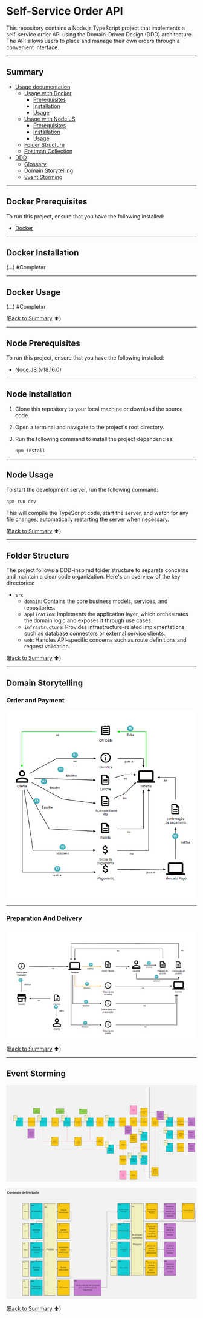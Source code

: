 # Self-Service Order API

This repository contains a Node.js TypeScript project that implements a self-service order API using the Domain-Driven Design (DDD) architecture. The API allows users to place and manage their own orders through a convenient interface.

---

## Summary

* [Usage documentation](#summary)
   * [Usage with Docker](#summary)
      * [Prerequisites](#docker-prerequisites)
      * [Installation](#docker-installation)
      * [Usage](#docker-usage)
   * [Usage with Node.JS](#summary)
      * [Prerequisites](#node-prerequisites)
      * [Installation](#node-installation)
      * [Usage](#node-usage)
   * [Folder Structure](#folder-structure)
   * [Postman Collection](postman/Self%20Service%20Order%20-%20API.postman_collection.json)
* [DDD](#summary)
   * [Glossary](/docs/glossary.md)
   * [Domain Storytelling](#domain-storytelling)
   * [Event Storming](#event-storming)

---

## Docker Prerequisites

To run this project, ensure that you have the following installed:

- [Docker](https://www.docker.com/)

---

## Docker Installation

(...) #Completar

---

## Docker Usage

(...) #Completar

([Back to Summary](#summary) :arrow_up:)

---

## Node Prerequisites

To run this project, ensure that you have the following installed:

- [Node.JS](https://nodejs.org) (v18.16.0)

---

## Node Installation

1. Clone this repository to your local machine or download the source code.
2. Open a terminal and navigate to the project's root directory.
3. Run the following command to install the project dependencies:

   ```shell
   npm install
   ```

---

## Node Usage

To start the development server, run the following command:

```shell
npm run dev
```

This will compile the TypeScript code, start the server, and watch for any file changes, automatically restarting the server when necessary.

([Back to Summary](#summary) :arrow_up:)

---

## Folder Structure

The project follows a DDD-inspired folder structure to separate concerns and maintain a clear code organization. Here's an overview of the key directories:

- `src`
  - `domain`: Contains the core business models, services, and repositories.
  - `application`: Implements the application layer, which orchestrates the domain logic and exposes it through use cases.
  - `infrastructure`: Provides infrastructure-related implementations, such as database connectors or external service clients.
  - `web`: Handles API-specific concerns such as route definitions and request validation.

([Back to Summary](#summary) :arrow_up:)

---

## Domain Storytelling

### Order and Payment

![domain_storytelling_1](docs/assets/1_domain_storytelling_order_and_payment.png "Order and Payment")

---

### Preparation And Delivery
![domain_storytelling_2](docs/assets/2_domain_storytelling_preparation_and_delivery.png "Preparation And Delivery")

([Back to Summary](#summary) :arrow_up:)

---

## Event Storming

![event_storming_1](docs/assets/event_storming_1.jpg "event_storming_1")

![event_storming_2](docs/assets/event_storming_2.jpg "event_storming_2")

([Back to Summary](#summary) :arrow_up:)